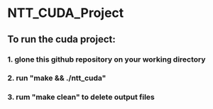# NTT_CUDA_Project

## To run the cuda project:
### 1. glone this github repository on your working directory
### 2. run "make && ./ntt_cuda"
### 3. rum "make clean" to delete output files
